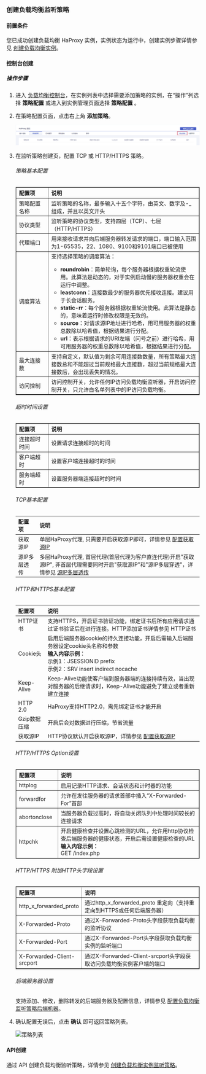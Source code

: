 ### 创建负载均衡监听策略

#### 前置条件

您已成功创建负载均衡 HaProxy 实例，实例状态为运行中，创建实例步骤详情参见 [创建负载均衡实例](F:\首云工作相关\PaaS产品线\弹性计算产品\负载均衡\用户操作手册\HaProxy\04.操作指南\00.负载均衡实例\00.创建负载均衡实例.md)。

#### 控制台创建

##### 操作步骤

1. 进入 [负载均衡控制台](https://console.capitalonline.net/loadbalancers)，在实例列表中选择需要添加策略的实例，在“操作”列选择 **策略配置** 或进入到实例管理页面选择 **策略配置** 。

2. 在策略配置页面，点击右上角 **添加策略**。

   ![添加策略](00.%E5%88%9B%E5%BB%BA%E8%B4%9F%E8%BD%BD%E5%9D%87%E8%A1%A1%E7%9B%91%E5%90%AC%E7%AD%96%E7%95%A5.assets/%E6%B7%BB%E5%8A%A0%E7%AD%96%E7%95%A5.png)

3. 在监听策略创建页，配置 TCP 或 HTTP/HTTPS 策略。

   ###### 策略基本配置

   <table width="95%" border="1" cellpadding="2" cellspacing="1">
   	<thead>
           <tr>
               <th align="left" width="15%">配置项</th>
               <th align="left" width="70%">说明</th>
           </tr>
   	</thead>
       <tbody>
           <tr>
               <td>策略配置名称</td>
               <td>监听策略的名称，最多输入十五个字符，由英文、数字及-_组成，并且以英文开头</td>
           </tr>
           <tr>
               <td>协议类型</td>
               <td>监听策略的协议类型，支持四层（TCP）、七层（HTTP/HTTPS）</td>
           </tr>
           <tr>
               <td>代理端口</td>
               <td>用来接收请求并向后端服务器转发请求的端口，端口输入范围为1-65535，22、1080、9100和9101端口已被使用</td>
           </tr>
            <tr>
               <td>调度算法</td>
               <td>支持选择策略的调度算法：</br>
                   <ul>
                       <li><b>roundrobin</b>：简单轮询，每个服务器根据权重轮流使用。此算法是动态的，对于实例启动慢的服务器权重会在运行中调整。</li>
                       <li><b>leastconn</b>：连接数最少的服务器优先接收连接。建议用于长会话服务。</li>
                       <li><b>static-rr</b>：每个服务器根据权重轮流使用。此算法是静态的，意味着运行时修改权限是无效的。</li>
                       <li><b>source</b>：对请求源IP地址进行哈希，用可用服务器的权重总数除以哈希值，根据结果进行分配。</li>
                       <li><b>url</b>：表示根据请求的URI左端（问号之前）进行哈希，用可用服务器的权重总数除以哈希值，根据结果进行分配。</li>
           		</ul>
           	</td>
           </tr>
   		<tr>
               <td>最大连接数</td>
               <td>支持自定义，默认值为剩余可用连接数数量，所有策略最大连接数总和不能超过当前规格最大连接数，超过当前规格最大连接数后，会出现丢失的情况。</td>
           </tr>
   		<tr>
               <td>访问控制</td>
               <td>访问控制开关，允许任何IP访问负载均衡监听器，开启访问控制开关，只允许白名单列表中的IP访问负载均衡。</td>
           </tr>
   	</tbody>
   </table>

   ###### 超时时间设置

   <table width="95%" border="1" cellpadding="2" cellspacing="1">
   	<thead>
           <tr>
               <th align="left" width="15%">配置项</th>
               <th align="left" width="70%">说明</th>
           </tr>
   	</thead>
       <tbody>
           <tr>
               <td>连接超时时间</td>
               <td>设置请求连接超时的时间</td>
           </tr>
           <tr>
               <td>客户端超时</td>
               <td>设置客户端连接超时的时间</td>
           </tr>
           <tr>
               <td>服务端超时</td>
               <td>设置服务器端连接超时的时间</td>
           </tr>
   	</tbody>
   </table>

   ###### TCP基本配置

   | 配置项       | 说明                                                         |
   | ------------ | ------------------------------------------------------------ |
   | 获取源IP     | 单层HaProxy代理, 只需要开启获取源IP即可，详情参见 [配置获取源IP](F:\首云工作相关\PaaS产品线\弹性计算产品\负载均衡\用户操作手册\HaProxy\06.最佳实践\00.配置获取源IP与源IP多层透传.md) |
   | 源IP多层透传 | 多层HaProxy代理, 首层代理(首层代理为客户直连代理)开启"获取源IP", 非首层代理需要同时开启"获取源IP"和"源IP多层穿透"，详情参见 [源IP多层透传](F:\首云工作相关\PaaS产品线\弹性计算产品\负载均衡\用户操作手册\HaProxy\06.最佳实践\00.配置获取源IP与源IP多层透传.md) |

   ###### HTTP和HTTPS基本配置

   | 配置项       | 说明                                                         |
   | ------------ | ------------------------------------------------------------ |
   | HTTP证书     | 支持HTTPS，开启证书验证功能，绑定证书后所有应用请求通过证书验证后在进行连接。HTTP添加证书详情参见 HTTP证书 |
   | Cookie头     | 启用后端服务器cookie的持久连接功能，开启后需输入后端服务器设定cookie头名称和参数<br />**输入内容示例**：<br />示例1：JSESSIONID prefix<br />示例2：SRV insert indirect nocache |
   | Keep-Alive   | Keep-Alive功能使客户端到服务器端的连接持续有效，当出现对服务器的后继请求时，Keep-Alive功能避免了建立或者重新建立连接 |
   | HTTP 2.0     | HaProxy支持HTTP2.0，需先绑定证书才能开启                     |
   | Gzip数据压缩 | 开启后会对数据进行压缩，节省流量                             |
   | 获取源IP     | HTTP协议默认开启获取源IP，详情参见 [配置获取源IP](F:\首云工作相关\PaaS产品线\弹性计算产品\负载均衡\用户操作手册\HaProxy\06.最佳实践\00.配置获取源IP与源IP多层透传.md) |

   ###### HTTP/HTTPS Option设置

   <table width="95%" border="1" cellpadding="2" cellspacing="1">
   	<thead>
           <tr>
               <th align="left" width="15%">配置项</th>
               <th align="left" width="70%">说明</th>
           </tr>
   	</thead>
       <tbody>
           <tr>
               <td>httplog</td>
               <td>启用记录HTTP请求、会话状态和计时器的功能</td>
           </tr>
           <tr>
               <td>forwardfor</td>
               <td>允许在发往服务器的请求首部中插入“X-Forwarded-For”首部</td>
           </tr>
           <tr>
               <td>abortonclose</td>
               <td>当服务器负载过高时，将自动关闭队列中处理时间较长的连接请求</td>
           </tr>
           <tr>
               <td>httpchk</td>
               <td>开启健康检查并设置心跳检测的URL，允许用http协议检查后端服务器的健康状态，开启后需设置健康检查的URL</br><b>输入内容示例：</b></br>GET /index.php</td>
           </tr>
   	</tbody>
   </table>

   ###### HTTP/HTTPS 附加HTTP头字段设置

   <table width="95%" border="1" cellpadding="2" cellspacing="1">
   	<thead>
           <tr>
               <th align="left" width="15%">配置项</th>
               <th align="left" width="70%">说明</th>
           </tr>
   	</thead>
       <tbody>
           <tr>
               <td>http_x_forwarded_proto</td>
               <td>通过http_x_forwarded_proto 重定向（支持重定向到HTTPS或任何后端服务器）</td>
           </tr>
           <tr>
               <td>X-Forwarded-Proto</td>
               <td>通过X-Forwarded-Proto头字段获取负载均衡的监听协议</td>
           </tr>
           <tr>
               <td>X-Forwarded-Port</td>
               <td>通过X-Forwarded-Port头字段获取负载均衡实例的监听端口</td>
           </tr>
           <tr>
               <td>X-Forwarded-Client-srcport</td>
               <td>通过X-Forwarded-Client-srcport头字段获取访问负载均衡实例客户端的端口</td>
           </tr>
   	</tbody>
   </table>

   ###### 后端服务器设置

   支持添加、修改，删除转发的后端服务器及配置信息，详情参见 [配置负载均衡监听策略后端机器](F:\首云工作相关\PaaS产品线\弹性计算产品\负载均衡\用户操作手册\HaProxy\04.操作指南\01.负载均衡监听策略\02.配置负载均衡监听策略后端机器.md)。

4. 确认配置无误后，点击 **确认** 即可返回策略列表。

   ![策略列表](F:\首云工作相关\PaaS产品线\弹性计算产品\负载均衡\用户操作手册\用户操作手册图片\操作指南\创建策略\策略列表.png)


#### API创建

通过 API 创建负载均衡监听策略，详情参见 [创建负载均衡实例监听策略](F:\首云工作相关\PaaS产品线\弹性计算产品\负载均衡\用户操作手册\HaProxy\09.API文档\03.监听策略相关接口\01.修改监听策略.md)。
